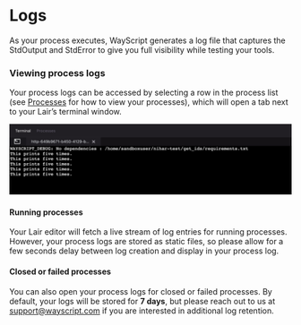 # Logs

As your process executes, WayScript generates a log file that captures the StdOutput and StdError to give you full visibility while testing your tools.

### Viewing process logs

Your process logs can be accessed by selecting a row in the process list (see [Processes](processes.md) for how to view your processes), which will open a tab next to your Lair’s terminal window.

![](../../.gitbook/assets/screen-shot-2021-09-14-at-3.00.00-pm.png)

#### **Running processes**

Your Lair editor will fetch a live stream of log entries for running processes. However, your process logs are stored as static files, so please allow for a few seconds delay between log creation and display in your process log.

#### **Closed or failed processes**

You can also open your process logs for closed or failed processes. By default, your logs will be stored for **7 days**, but please reach out to us at [support@wayscript.com](mailto:support@wayscript.com) if you are interested in additional log retention.
